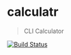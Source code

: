 # calculatr

> CLI Calculator

[![Build Status][travis-image]][travis-repo]

[travis-image]: https://travis-ci.org/fdaciuk/calculatr.svg
[travis-repo]: https://travis-ci.org/fdaciuk/calculatr
